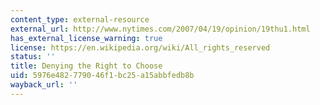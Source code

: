 ```yaml
---
content_type: external-resource
external_url: http://www.nytimes.com/2007/04/19/opinion/19thu1.html
has_external_license_warning: true
license: https://en.wikipedia.org/wiki/All_rights_reserved
status: ''
title: Denying the Right to Choose
uid: 5976e482-7790-46f1-bc25-a15abbfedb8b
wayback_url: ''
---
```

